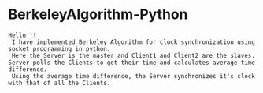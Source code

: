 # BerkeleyAlgorithm-Python
    Hello !!
     I have implemented Berkeley Algorithm for clock synchronization using socket programming in python. 
     Here the Server is the master and Client1 and Client2 are the slaves. Server polls the Clients to get their time and calculates average time difference.
     Using the average time difference, the Server synchronizes it's clock with that of all the Clients.